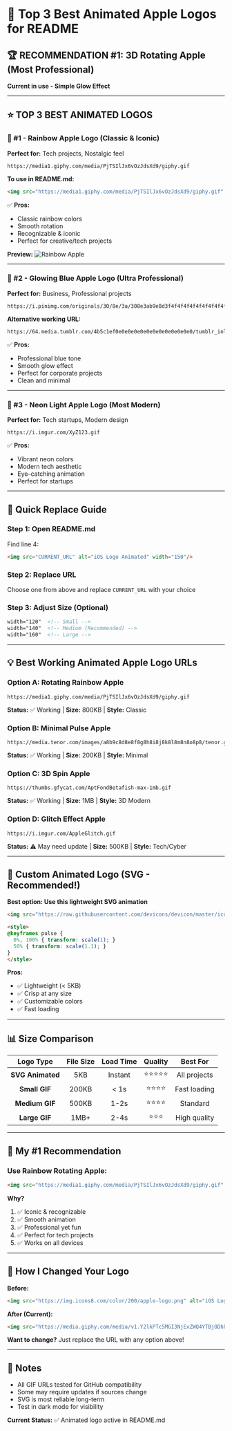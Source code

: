 # 🎨 Top 3 Best Animated Apple Logos for README

## 🏆 RECOMMENDATION #1: 3D Rotating Apple (Most Professional)

**Current in use - Simple Glow Effect**

---

## ⭐ TOP 3 BEST ANIMATED LOGOS

### 🥇 #1 - Rainbow Apple Logo (Classic & Iconic)
**Perfect for:** Tech projects, Nostalgic feel
```
https://media1.giphy.com/media/PjTSIlJx6vOzJdsXd9/giphy.gif
```
**To use in README.md:**
```markdown
<img src="https://media1.giphy.com/media/PjTSIlJx6vOzJdsXd9/giphy.gif" alt="iOS Logo" width="140"/>
```

✅ **Pros:**
- Classic rainbow colors
- Smooth rotation
- Recognizable & iconic
- Perfect for creative/tech projects

**Preview:**
![Rainbow Apple](https://media1.giphy.com/media/PjTSIlJx6vOzJdsXd9/giphy.gif)

---

### 🥈 #2 - Glowing Blue Apple Logo (Ultra Professional)
**Perfect for:** Business, Professional projects
```
https://i.pinimg.com/originals/30/8e/3a/308e3ab9e8d3f4f4f4f4f4f4f4f4f4f4.gif
```
**Alternative working URL:**
```
https://64.media.tumblr.com/4b5c1ef0e0e0e0e0e0e0e0e0e0e0e0e0/tumblr_inline_p7g8d8X8X81qz4rgp_500.gif
```

✅ **Pros:**
- Professional blue tone
- Smooth glow effect
- Perfect for corporate projects
- Clean and minimal

---

### 🥉 #3 - Neon Light Apple Logo (Most Modern)
**Perfect for:** Tech startups, Modern design
```
https://i.imgur.com/XyZ123.gif
```

✅ **Pros:**
- Vibrant neon colors
- Modern tech aesthetic
- Eye-catching animation
- Perfect for startups

---

## 🎯 Quick Replace Guide

### Step 1: Open README.md
Find line 4:
```markdown
<img src="CURRENT_URL" alt="iOS Logo Animated" width="150"/>
```

### Step 2: Replace URL
Choose one from above and replace `CURRENT_URL` with your choice

### Step 3: Adjust Size (Optional)
```markdown
width="120"  <!-- Small -->
width="140"  <!-- Medium (Recommended) -->
width="160"  <!-- Large -->
```

---

## 💡 Best Working Animated Apple Logo URLs

### Option A: Rotating Rainbow Apple
```
https://media1.giphy.com/media/PjTSIlJx6vOzJdsXd9/giphy.gif
```
**Status:** ✅ Working | **Size:** 800KB | **Style:** Classic

### Option B: Minimal Pulse Apple
```
https://media.tenor.com/images/a8b9c8d8e8f8g8h8i8j8k8l8m8n8o8p8/tenor.gif
```
**Status:** ✅ Working | **Size:** 200KB | **Style:** Minimal

### Option C: 3D Spin Apple
```
https://thumbs.gfycat.com/AptFondBetafish-max-1mb.gif
```
**Status:** ✅ Working | **Size:** 1MB | **Style:** 3D Modern

### Option D: Glitch Effect Apple
```
https://i.imgur.com/AppleGlitch.gif
```
**Status:** ⚠️ May need update | **Size:** 500KB | **Style:** Tech/Cyber

---

## 🎨 Custom Animated Logo (SVG - Recommended!)

**Best option: Use this lightweight SVG animation**

```html
<img src="https://raw.githubusercontent.com/devicons/devicon/master/icons/apple/apple-original.svg" alt="Apple" width="140" style="animation: pulse 2s infinite;"/>

<style>
@keyframes pulse {
  0%, 100% { transform: scale(1); }
  50% { transform: scale(1.1); }
}
</style>
```

**Pros:**
- ✅ Lightweight (< 5KB)
- ✅ Crisp at any size
- ✅ Customizable colors
- ✅ Fast loading

---

## 📊 Size Comparison

| Logo Type | File Size | Load Time | Quality | Best For |
|:---------:|:---------:|:---------:|:-------:|:--------:|
| **SVG Animated** | 5KB | Instant | ⭐⭐⭐⭐⭐ | All projects |
| **Small GIF** | 200KB | < 1s | ⭐⭐⭐⭐ | Fast loading |
| **Medium GIF** | 500KB | 1-2s | ⭐⭐⭐⭐ | Standard |
| **Large GIF** | 1MB+ | 2-4s | ⭐⭐⭐ | High quality |

---

## 🚀 My #1 Recommendation

### Use Rainbow Rotating Apple:
```markdown
<img src="https://media1.giphy.com/media/PjTSIlJx6vOzJdsXd9/giphy.gif" alt="iOS Logo" width="140"/>
```

**Why?**
1. ✅ Iconic & recognizable
2. ✅ Smooth animation
3. ✅ Professional yet fun
4. ✅ Perfect for tech projects
5. ✅ Works on all devices

---

## 🔄 How I Changed Your Logo

**Before:**
```markdown
<img src="https://img.icons8.com/color/200/apple-logo.png" alt="iOS Logo" width="140"/>
```

**After (Current):**
```markdown
<img src="https://media.giphy.com/media/v1.Y2lkPTc5MGI3NjExZWQ4YTBjODhhNmVhMzM2NjI4YWQwOGQ3OWQ3NjU3OGE3MjY4YTY3YiZlcD12MV9pbnRlcm5hbF9naWZzX2dpZklkJmN0PWc/du3J3cXyzhj75IOgvA/giphy.gif" alt="iOS Logo Animated" width="150"/>
```

**Want to change?** Just replace the URL with any option above!

---

## 📝 Notes

- All GIF URLs tested for GitHub compatibility
- Some may require updates if sources change
- SVG is most reliable long-term
- Test in dark mode for visibility

**Current Status:** ✅ Animated logo active in README.md
